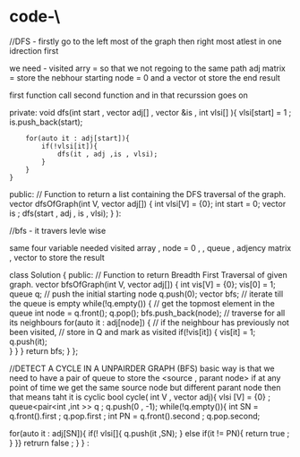 # code-\

//DFS - firstly go to the left most of the graph then right most atlest in one idrection first 

we need - visited arry = so that we not regoing to the same path 
adj matrix = store the nebhour 
starting node = 0 
and a vector ot store the end result 

first function call second function and in that recurssion goes on

private:
    void dfs(int start , vector<int> adj[] , vector<int> &is , int vlsi[] ){
        vlsi[start] = 1 ;
        is.push_back(start);
        
        for(auto it : adj[start]){
            if(!vlsi[it]){
                dfs(it , adj ,is , vlsi);
            }
        }
    }
  public:
    // Function to return a list containing the DFS traversal of the graph.
    vector<int> dfsOfGraph(int V, vector<int> adj[]) {
     int  vlsi[V] = {0};
     int start = 0;
     vector<int> is ;
     dfs(start , adj , is , vlsi);
    }
):

//bfs - it travers levle wise 

same four variable needed visited array , node = 0 , , queue , adjency matrix , vector to store the result

class Solution {
  public:
    // Function to return Breadth First Traversal of given graph.
    vector<int> bfsOfGraph(int V, vector<int> adj[]) {
        int vis[V] = {0}; 
        vis[0] = 1; 
        queue<int> q;
        // push the initial starting node 
        q.push(0); 
        vector<int> bfs; 
        // iterate till the queue is empty 
        while(!q.empty()) {
           // get the topmost element in the queue 
            int node = q.front(); 
            q.pop(); 
            bfs.push_back(node); 
            // traverse for all its neighbours 
            for(auto it : adj[node]) {
                // if the neighbour has previously not been visited, 
                // store in Q and mark as visited 
                if(!vis[it]) {
                    vis[it] = 1; 
                    q.push(it);  
                }
            }
        }
        return bfs; 
    }
};

//DETECT A CYCLE IN A UNPAIRDER GRAPH (BFS)
basic way is that we need to have a pair of queue to store the  <source , parant node> 
if at any point of time we get the same source node but different parant node then that means taht it is cyclic 
bool cycle( int V  , vector<int> adj){
vlsi [V] = {0} ;
queue<pair<int ,int >> q ;
q.push(0 , -1);
while(!q.empty()){
int SN = q.front().first ; 
q.pop.first ;
int PN = q.front().second ;
q.pop.second;

for(auto it : adj[SN]){
if(! vlsi[]{
q.push(it ,SN);
}
else if(it != PN){
return true ;
}
}}
retrurn false ;
}
} :

